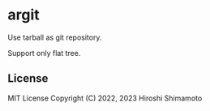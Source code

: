 argit
=====

Use tarball as git repository.

Support only flat tree.

License
-------
MIT License Copyright (C) 2022, 2023 Hiroshi Shimamoto
